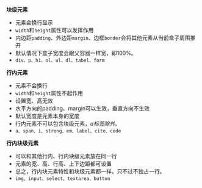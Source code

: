 
**块级元素**

-   元素会换行显示
-   `width`和`height`属性可以发挥作用
-   内边距`padding`、外边距`margin`、边框`border`会将其他元素从当前盒子周围推开
-   默认情况下盒子宽度会跟父容器一样宽，即100%。
- `div、p、h1、ol、ul、dl、tabel、form`

**行内元素**

-   元素不会换行
-   `width`和`height`属性不起作用
- 设置宽、高无效
-   水平方向的padding、margin可以生效，垂直方向不生效
- 默认宽度是元素本身的宽度
- 行内元素不可以包含块级元素，*a标签除外*。
- `a、span、i、strong、em、label、cite、code`

**行内块级元素**

- 可以和其他行内、行内块级元素放在同一行
- 元素的宽、高、行高、上下边距都可设置
- 总之，行内块元素特性和块级元素都一样，只不过不独占一行。
- `img、input、select、textarea、button`